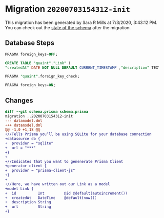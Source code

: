 # Migration `20200703154312-init`

This migration has been generated by Sara R Mills at 7/3/2020, 3:43:12 PM.
You can check out the [state of the schema](./schema.prisma) after the migration.

## Database Steps

```sql
PRAGMA foreign_keys=OFF;

CREATE TABLE "quaint"."Link" (
"createdAt" DATE NOT NULL DEFAULT CURRENT_TIMESTAMP ,"description" TEXT NOT NULL  ,"id" INTEGER NOT NULL  PRIMARY KEY AUTOINCREMENT,"url" TEXT NOT NULL  )

PRAGMA "quaint".foreign_key_check;

PRAGMA foreign_keys=ON;
```

## Changes

```diff
diff --git schema.prisma schema.prisma
migration ..20200703154312-init
--- datamodel.dml
+++ datamodel.dml
@@ -1,0 +1,18 @@
+//Tells Prisma you’ll be using SQLite for your database connection
+datasource db {
+  provider = "sqlite"
+  url = "***"
+}
+
+//Indicates that you want to genenerate Prisma Client
+generator client {
+  provider = "prisma-client-js"
+}
+
+//Here, we have written out our Link as a model
+model Link {
+  id          Int         @id @default(autoincrement())
+  createdAt   DateTime    @default(now())
+  description String      
+  url         String
+}
```



